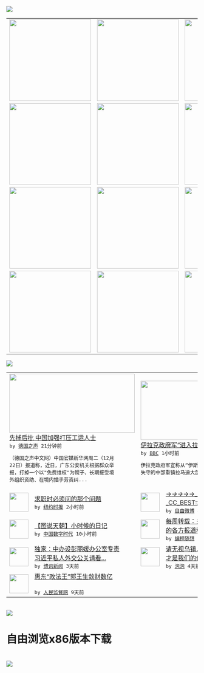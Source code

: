 

<a href="https://github.com/greatfire/z/raw/master/FreeBrowser.apk"><img src="https://raw.githubusercontent.com/greatfire/wiki/master/x/header.png" /></a><table><tr><td width="262" align="center" valign="center"><a href="https://github.com/greatfire/wiki/wiki/nyt" title="纽约时报中文网 国际纵览"><img src="https://raw.githubusercontent.com/greatfire/wiki/master/x/nyt_flag.png" width="215"/></a></td><td width="262" align="center" valign="center"><a href="https://github.com/greatfire/wiki/wiki/dw" title=""><img src="https://raw.githubusercontent.com/greatfire/wiki/master/x/dw_flag.png" width="215"/></a></td><td width="262" align="center" valign="center"><a href="https://github.com/greatfire/wiki/wiki/rmjd" title=""><img src="https://raw.githubusercontent.com/greatfire/wiki/master/x/rmjd_flag.png" width="215"/></a></td></tr><tr><td width="262" align="center" valign="center"><a href="https://github.com/paopaonetizen/website" title="泡泡 - 未经审查的互联网信息"><img src="https://raw.githubusercontent.com/greatfire/wiki/master/x/pp_flag.png" width="215"/></a></td><td width="262" align="center" valign="center"><a href="https://github.com/getlantern/mirror" title="以及自由微博和GreatFire.org官方中文论坛"><img src="https://raw.githubusercontent.com/greatfire/wiki/master/x/lantern_flag.png" width="215"/></a></td><td width="262" align="center" valign="center"><a href="https://github.com/cdtmirrors/m/" title=""><img src="https://raw.githubusercontent.com/greatfire/wiki/master/x/cdt_flag.png" width="215"/></a></td></tr><tr><td width="262" align="center" valign="center"><a href="https://github.com/program-think/blog" title="编程随想的博客"><img src="https://raw.githubusercontent.com/greatfire/wiki/master/x/pt_flag.png" width="215"/></a></td><td width="262" align="center" valign="center"><a href="https://github.com/greatfire/wiki/wiki/bbc" title=""><img src="https://raw.githubusercontent.com/greatfire/wiki/master/x/bbc_flag.png" width="215"/></a></td><td width="262" align="center" valign="center"><a href="https://github.com/freeweibo/s" title="自由微博 - 匿名和不受屏蔽的新浪微博搜索"><img src="https://raw.githubusercontent.com/greatfire/wiki/master/x/fw_flag.png" width="215"/></a></td></tr><tr><td width="262" align="center" valign="center"><a href="https://github.com/greatfire/wiki/wiki/google" title=""><img src="https://raw.githubusercontent.com/greatfire/wiki/master/x/google_flag.png" width="215"/></a></td><td width="262" align="center" valign="center"><a href="https://github.com/bxnews/boxun" title=""><img src="https://raw.githubusercontent.com/greatfire/wiki/master/x/bx_flag.png" width="215"/></a></td><td width="262" align="center" valign="center"><a href="https://github.com/greatfire/wiki/wiki/open-source" title="欢迎访问GreatFire.org开发者项目网站"><img src="https://raw.githubusercontent.com/greatfire/wiki/master/x/open-source_flag.png" width="215"/></a></td></tr></table><img src="https://raw.githubusercontent.com/greatfire/wiki/master/x/newsfeed text.png" /><table cols="4"><tr><td colspan="2" width="380"><a href="http://dw.com/p/1HRx5?maca=chi-GK-text-greatfire-all-chinese-15625-xml-mrss"><img src="http://www.dw.com/image/0,,17572995_302,00.jpg" width="330" height="156"/></a></br><a href="http://dw.com/p/1HRx5?maca=chi-GK-text-greatfire-all-chinese-15625-xml-mrss">先捕后批  中国加强打压工运人士</a></br><kbd> by <a href="http://dw.de">德国之声</a> 21分钟前 </kbd></br><pre>（德国之声中文网）中国官媒新华网周二（12月<br/>22日）报道称，近日，广东公安机关根据群众举<br/>报，打掉一个以"免费维权"为幌子、长期接受境<br/>外组织资助、在境内插手劳资纠...</pre></td><td colspan="2" width="380"><a href="http://www.bbc.com/zhongwen/simp/world/2015/12/151222_iraq_ramadi_enter"><img src="http://ichef.bbci.co.uk/news/ws/106/amz/worldservice/live/assets/images/2015/12/08/151208165140_ramadi_304x171_afp_nocredit.jpg" width="330" height="156"/></a></br><a href="http://www.bbc.com/zhongwen/simp/world/2015/12/151222_iraq_ramadi_enter">伊拉克政府军“进入拉马迪市中心”</a></br><kbd> by <a href="http://www.bbc.co.uk/zhongwen/simp">BBC</a> 1小时前 </kbd></br><pre>伊拉克政府军宣称从“伊斯兰国”手中夺回5月份<br/>失守的中部重镇拉马迪大部城区。</pre></td></tr><tr><td><img src="http://static01.nyt.com/images/2015/12/20/opinion/sunday/20grant/20grant-articleLarge.jpg" width="50" height="50"/></td><td width="280"><a href="https://d3qlz4p8smvoli.cloudfront.net/opinion/20151222/c22grant/">求职时必须问的那个问题</a></br><kbd> by <a href="http://m.cn.nytimes.com/">纽约时报</a> 2小时前 </kbd></td><td><img src="http://ww1.sinaimg.cn/large/005LpGr4jw1ez8kiimcq9j30zk0zkadg.jpg" width="50" height="50"/></td><td width="280"><a href="https://freeweibo.com/weibo/3922994088614448">→_→→_→→_→//@HK<br/>_CC_BEST:北京...</a></br><kbd> by <a href="https://freeweibo.com/">自由微博</a> 4小时前 </kbd></td></tr><tr><td><img src="http://chinadigitaltimes.net/chinese/files/2015/12/631ce72bjw1ez7nlc6v5hj216s0qo13w.jpg" width="50" height="50"/></td><td width="280"><a href="https://chinadigitaltimes.net/chinese/2015/12/%E3%80%90%E5%9B%BE%E8%AF%B4%E5%A4%A9%E6%9C%9D%E3%80%91%E5%B0%8F%E6%97%B6%E5%80%99%E7%9A%84%E6%97%A5%E8%AE%B0/">【图说天朝】小时候的日记</a></br><kbd> by <a href="http://chinadigitaltimes.net/chinese/">中国数字时代</a> 10小时前 </kbd></td><td><img src="http://lh6.googleusercontent.com/Ug_OoQTH77-0fdz8alcHfb1TEBnDEYRWx4p39co-bfXtS-0ne-dqIhxTldig9oqcXoKLFIB2doh1ePC4b2D7i-8_1EE-4vyXby4yVPNCyvkCscDXXRmTMQnnmJ7C3EsxuF1o4dFSdA" width="50" height="50"/></td><td width="280"><a href="http://feedproxy.google.com/~r/programthink/~3/JcxMtdbVyWc/weekly-share-95.html">每周转载：关于“浦志强庭审”<br/>的各方报道和网友评论</a></br><kbd> by <a href="http://program-think.blogspot.com">编程随想</a> 2天前 </kbd></td></tr><tr><td><img src="https://raw.githubusercontent.com/greatfire/wiki/master/x/bx_logo.png" width="50" height="50"/></td><td width="280"><a href="http://www.boxun.com/news/gb/china/2015/12/201512200425.shtml">独家：中办设彭丽媛办公室专责<br/>习近平私人外交公关请看...</a></br><kbd> by <a href="http://www.boxun.com">博讯新闻</a> 3天前 </kbd></td><td><img src="https://raw.githubusercontent.com/greatfire/wiki/master/x/pp_logo.png" width="50" height="50"/></td><td width="280"><a href="https://pao-pao.net/article/653">请无视乌镇，Internet<br/>才是我们的价值</a></br><kbd> by <a href="https://pao-pao.net">泡泡</a> 4天前 </kbd></td></tr><tr><td><img src="http://www.rmjdw.com/uploads/151213/3-151213135J1423.jpg" width="50" height="50"/></td><td width="280"><a href="http://www.rmjdw.com//tebiebaodao/20151213/15247.html">惠东“政法王”郭王生敛财数亿<br/> </a></br><kbd> by <a href="http://www.rmjdw.com/">人民监督网</a> 9天前 </kbd></td></table></br><a href="https://github.com/greatfire/z/raw/master/FreeBrowser.apk"><img src="https://raw.githubusercontent.com/greatfire/wiki/master/x/download app.png" /></a><h1>自由浏览x86版本下载<h1><a href="https://github.com/greatfire/z/raw/master/FreeBrowser-x86.apk"><img src="https://raw.githubusercontent.com/greatfire/images/master/fb86.qr.png" /></a>